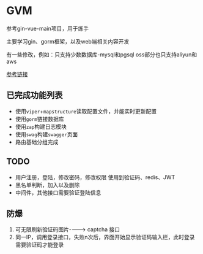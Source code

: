 # GVM
参考gin-vue-main项目，用于练手

主要学习gin、gorm框架，以及web端相关内容开发

有一些修改，例如：只支持少数数据库-mysql和pgsql
oss部分也只支持aliyun和aws

[参考链接](https://github.com/flipped-aurora/gin-vue-admin)


## 已完成功能列表
- 使用`viper`+`mapstructure`读取配置文件，并能实时更新配置
- 使用`gorm`链接数据库
- 使用`zap`构建日志模块
- 使用`swag`构建`swagger`页面
- 路由基础分组完成

## TODO
- 用户注册，登陆，修改密码，修改权限
    使用到验证码、redis、JWT
- 黑名单判断，加入以及删除
- 中间件，其他接口需要验证登陆信息


## 防爆
1. 可无限刷新验证码图片----> captcha 接口
2. 同一IP，调用登录接口，失败n次后，界面开始显示验证码输入栏，此时登录需要验证码才能登录